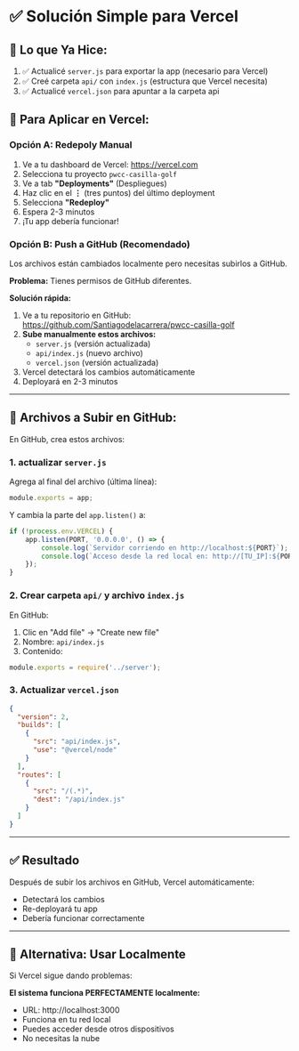# ✅ Solución Simple para Vercel

## 🔧 Lo que Ya Hice:

1. ✅ Actualicé `server.js` para exportar la app (necesario para Vercel)
2. ✅ Creé carpeta `api/` con `index.js` (estructura que Vercel necesita)
3. ✅ Actualicé `vercel.json` para apuntar a la carpeta api

## 🚀 Para Aplicar en Vercel:

### Opción A: Redepoly Manual

1. Ve a tu dashboard de Vercel: https://vercel.com
2. Selecciona tu proyecto `pwcc-casilla-golf`
3. Ve a tab **"Deployments"** (Despliegues)
4. Haz clic en el **⋮** (tres puntos) del último deployment
5. Selecciona **"Redeploy"**
6. Espera 2-3 minutos
7. ¡Tu app debería funcionar!

### Opción B: Push a GitHub (Recomendado)

Los archivos están cambiados localmente pero necesitas subirlos a GitHub.

**Problema:** Tienes permisos de GitHub diferentes.

**Solución rápida:**

1. Ve a tu repositorio en GitHub: https://github.com/Santiagodelacarrera/pwcc-casilla-golf
2. **Sube manualmente estos archivos:**
   - `server.js` (versión actualizada)
   - `api/index.js` (nuevo archivo)
   - `vercel.json` (versión actualizada)
3. Vercel detectará los cambios automáticamente
4. Deployará en 2-3 minutos

---

## 📁 Archivos a Subir en GitHub:

En GitHub, crea estos archivos:

### 1. actualizar `server.js`

Agrega al final del archivo (última línea):
```javascript
module.exports = app;
```

Y cambia la parte del `app.listen()` a:
```javascript
if (!process.env.VERCEL) {
    app.listen(PORT, '0.0.0.0', () => {
        console.log(`Servidor corriendo en http://localhost:${PORT}`);
        console.log(`Acceso desde la red local en: http://[TU_IP]:${PORT}`);
    });
}
```

### 2. Crear carpeta `api/` y archivo `index.js`

En GitHub:
1. Clic en "Add file" → "Create new file"
2. Nombre: `api/index.js`
3. Contenido:
```javascript
module.exports = require('../server');
```

### 3. Actualizar `vercel.json`

```json
{
  "version": 2,
  "builds": [
    {
      "src": "api/index.js",
      "use": "@vercel/node"
    }
  ],
  "routes": [
    {
      "src": "/(.*)",
      "dest": "/api/index.js"
    }
  ]
}
```

---

## ✅ Resultado

Después de subir los archivos en GitHub, Vercel automáticamente:
- Detectará los cambios
- Re-deployará tu app
- Debería funcionar correctamente

---

## 🎯 Alternativa: Usar Localmente

Si Vercel sigue dando problemas:

**El sistema funciona PERFECTAMENTE localmente:**
- URL: http://localhost:3000
- Funciona en tu red local
- Puedes acceder desde otros dispositivos
- No necesitas la nube

